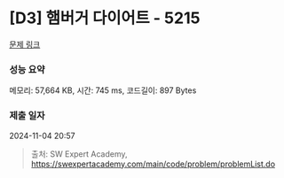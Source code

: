 # [D3] 햄버거 다이어트 - 5215 

[문제 링크](https://swexpertacademy.com/main/code/problem/problemDetail.do?contestProbId=AWT-lPB6dHUDFAVT) 

### 성능 요약

메모리: 57,664 KB, 시간: 745 ms, 코드길이: 897 Bytes

### 제출 일자

2024-11-04 20:57



> 출처: SW Expert Academy, https://swexpertacademy.com/main/code/problem/problemList.do